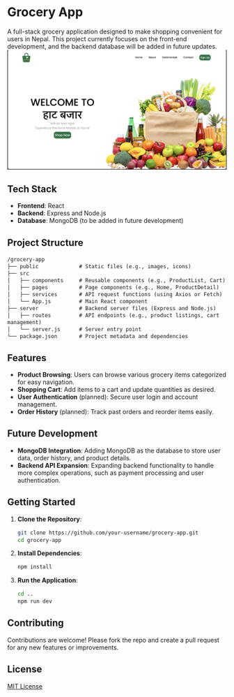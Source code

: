 # Grocery App

A full-stack grocery application designed to make shopping convenient for users in Nepal. This project currently focuses on the front-end development, and the backend database will be added in future updates.
<img src='./sample-1.png'>

## Tech Stack
- **Frontend**: React
- **Backend**: Express and Node.js
- **Database**: MongoDB (to be added in future development)

## Project Structure
```
/grocery-app
├── public             # Static files (e.g., images, icons)
├── src
│   ├── components     # Reusable components (e.g., ProductList, Cart)
│   ├── pages          # Page components (e.g., Home, ProductDetail)
│   ├── services       # API request functions (using Axios or Fetch)
│   └── App.js         # Main React component
├── server             # Backend server files (Express and Node.js)
│   ├── routes         # API endpoints (e.g., product listings, cart management)
│   └── server.js      # Server entry point
└── package.json       # Project metadata and dependencies
```

## Features
- **Product Browsing**: Users can browse various grocery items categorized for easy navigation.
- **Shopping Cart**: Add items to a cart and update quantities as desired.
- **User Authentication** (planned): Secure user login and account management.
- **Order History** (planned): Track past orders and reorder items easily.

## Future Development
- **MongoDB Integration**: Adding MongoDB as the database to store user data, order history, and product details.
- **Backend API Expansion**: Expanding backend functionality to handle more complex operations, such as payment processing and user authentication.

## Getting Started
1. **Clone the Repository**:
   ```bash
   git clone https://github.com/your-username/grocery-app.git
   cd grocery-app
   ```

2. **Install Dependencies**:
   ```bash
   npm install
   ```

3. **Run the Application**:
   ```bash
   cd ..
   npm run dev
   ```

## Contributing
Contributions are welcome! Please fork the repo and create a pull request for any new features or improvements.

## License
[MIT License](LICENSE)

